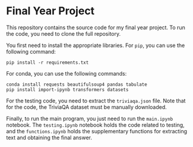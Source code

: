 # Final Year Project 

This repository contains the source code for my final year project. To run the code, you need to clone the full repository.

You first need to install the appropriate libraries. For `pip`, you can use the following command:
```
pip install -r requirements.txt
```
For conda, you can use the following commands:
```
conda install requests beautifulsoup4 pandas tabulate
pip install import-ipynb transformers datasets
```

For the testing code, you need to extract the `triviaqa.json` file. Note that for the code, the TriviaQA dataset must be manually downloaded.

Finally, to run the main program, you just need to run the `main.ipynb` notebook. The `testing.ipynb` notebook holds the code related to testing, and the `functions.ipynb` holds the supplementary functions for extracting text and obtaining the final answer.
